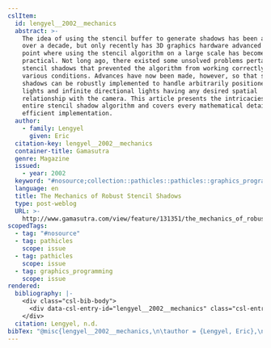 ```yaml
---
cslItem:
  id: lengyel__2002__mechanics
  abstract: >-
    The idea of using the stencil buffer to generate shadows has been around for
    over a decade, but only recently has 3D graphics hardware advanced to the
    point where using the stencil algorithm on a large scale has become
    practical. Not long ago, there existed some unsolved problems pertaining to
    stencil shadows that prevented the algorithm from working correctly under
    various conditions. Advances have now been made, however, so that stencil
    shadows can be robustly implemented to handle arbitrarily positioned point
    lights and infinite directional lights having any desired spatial
    relationship with the camera. This article presents the intricacies of the
    entire stencil shadow algorithm and covers every mathematical detail of its
    efficient implementation.
  author:
    - family: Lengyel
      given: Eric
  citation-key: lengyel__2002__mechanics
  container-title: Gamasutra
  genre: Magazine
  issued:
    - year: 2002
  keyword: "#nosource;collection::pathicles::pathicles::graphics_programming"
  language: en
  title: The Mechanics of Robust Stencil Shadows
  type: post-weblog
  URL: >-
    http://www.gamasutra.com/view/feature/131351/the_mechanics_of_robust_stencil_.php?print=1
scopedTags:
  - tag: "#nosource"
  - tag: pathicles
    scope: issue
  - tag: pathicles
    scope: issue
  - tag: graphics_programming
    scope: issue
rendered:
  bibliography: |-
    <div class="csl-bib-body">
      <div data-csl-entry-id="lengyel__2002__mechanics" class="csl-entry">Lengyel, E. n.d.. The Mechanics of Robust Stencil Shadows [Magazine]. <i>Gamasutra</i>. http://www.gamasutra.com/view/feature/131351/the_mechanics_of_robust_stencil_.php?print=1</div>
    </div>
  citation: Lengyel, n.d.
bibTex: "@misc{lengyel__2002__mechanics,\n\tauthor = {Lengyel, Eric},\n\ttitle = {The {Mechanics} of {Robust} {Stencil} {Shadows}},\n\ttype = {Magazine},\n\thowpublished = {http://www.gamasutra.com/view/feature/131351/the\\textunderscore{}mechanics\\textunderscore{}of\\textunderscore{}robust\\textunderscore{}stencil\\textunderscore{}.php?print=1},\n}\n\n"
---
```

